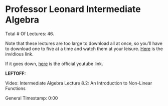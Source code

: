 # Professor Leonard Intermediate Algebra

Total # Of Lectures: 46.

Note that these lectures are too large to download all at once, so you'll have
to download one to five at a time and watch them at your leisure.
[Here](https://inv.nadeko.net/playlist?list=PLC292123722B1B450) is the invidious
link.

If it goes down,
[here](https://www.youtube.com/watch?v=0EnklHkVKXI&list=PLC292123722B1B450) is
the official youtube link.

**LEFTOFF:**

Video: Intermediate Algebra Lecture 8.2: An Introduction to Non-Linear Functions

General Timestamp: 0:00
